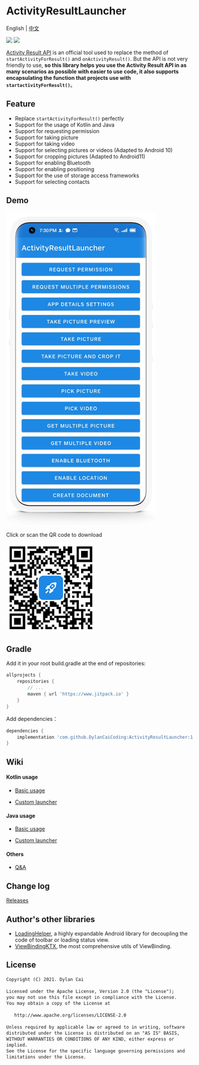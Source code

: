# ActivityResultLauncher

English | [中文](https://github.com/DylanCaiCoding/ActivityResultLauncher/blob/master/README_CN.md)

[![](https://www.jitpack.io/v/DylanCaiCoding/ActivityResultLauncher.svg)](https://www.jitpack.io/#DylanCaiCoding/ActivityResultLauncher) [![](https://img.shields.io/badge/License-Apache--2.0-blue.svg)](https://github.com/DylanCaiCoding/ActivityResultLauncher/blob/master/LICENSE)

[Activity Result API](https://developer.android.com/training/basics/intents/result) is an official tool used to replace the method of  `startActivityForResult()` and `onActivityResult()`. But the API is not very friendly to use, **so this library helps you use the Activity Result API in as many scenarios as possible with easier to use code, it also supports encapsulating the function that projects use with `startactivityForResult()`**。

## Feature

- Replace `startActivityForResult()` perfectly
- Support for the usage of Kotlin and Java
- Support for requesting permission
- Support for taking picture
- Support for taking video
- Support for selecting pictures or videos (Adapted to Android 10)
- Support for cropping pictures (Adapted to Android11)
- Support for enabling Bluetooth
- Support for enabling positioning
- Support for the use of storage access frameworks
- Support for selecting contacts

## Demo

<img src="image/screenshot-demo.jpg" alt="screenshot" width="400"/>

Click or scan the QR code to download

[![QR code](image/qr-code.png)](https://www.pgyer.com/activityresultlauncher)


## Gradle

Add it in your root build.gradle at the end of repositories:

```groovy
allprojects {
    repositories {
        // ...
        maven { url 'https://www.jitpack.io' }
    }
}
```

Add dependencies：

```groovy
dependencies {
    implementation 'com.github.DylanCaiCoding:ActivityResultLauncher:1.0.0'
}
```

## Wiki

#### Kotlin usage

- [Basic usage](https://github.com/DylanCaiCoding/ActivityResultLauncher/wiki/基础用法-(Kotlin))

- [Custom launcher](https://github.com/DylanCaiCoding/ActivityResultLauncher/wiki/自定义启动器-(Kotlin))

#### Java usage

- [Basic usage](https://github.com/DylanCaiCoding/ActivityResultLauncher/wiki/基础用法-(Java))

- [Custom launcher](https://github.com/DylanCaiCoding/ActivityResultLauncher/wiki/自定义启动器-(Java))

#### Others

- [Q&A](https://github.com/DylanCaiCoding/ActivityResultLauncher/wiki/Q&A)

## Change log

[Releases](https://github.com/DylanCaiCoding/ActivityResultLauncher/releases)

## Author's other libraries

- [LoadingHelper](https://github.com/DylanCaiCoding/LoadingHelper), a highly expandable Android library for decoupling the code of toolbar or loading status view.
- [ViewBindingKTX](https://github.com/DylanCaiCoding/ViewBindingKTX), the most comprehensive utils of ViewBinding.

## License

```
Copyright (C) 2021. Dylan Cai

Licensed under the Apache License, Version 2.0 (the "License");
you may not use this file except in compliance with the License.
You may obtain a copy of the License at

   http://www.apache.org/licenses/LICENSE-2.0

Unless required by applicable law or agreed to in writing, software
distributed under the License is distributed on an "AS IS" BASIS,
WITHOUT WARRANTIES OR CONDITIONS OF ANY KIND, either express or implied.
See the License for the specific language governing permissions and
limitations under the License.
```
